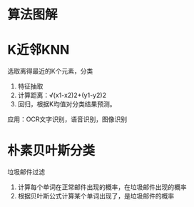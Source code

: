 # 算法图解

# K近邻KNN

选取离得最近的K个元素，分类

1. 特征抽取
2. 计算距离：√(x1-x2)2+(y1-y2)2
3. 回归，根据K均值对分类结果预测。

应用：OCR文字识别，语音识别，图像识别

# 朴素贝叶斯分类

垃圾邮件过滤

1. 计算每个单词在正常邮件出现的概率，在垃圾邮件出现的概率
2. 根据贝叶斯公式计算某个单词出现了，是垃圾邮件的概率
